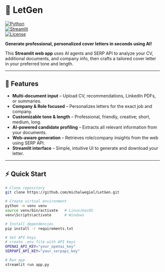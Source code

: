 # 🚀 LetGen

[![Python](https://img.shields.io/badge/python-3.11+-blue)](https://www.python.org/)  
[![Streamlit](https://img.shields.io/badge/streamlit-app-orange)](https://streamlit.io/)  
[![License](https://img.shields.io/badge/license-MIT-green)](LICENSE)

**Generate professional, personalized cover letters in seconds using AI!**  

This **Streamlit web app** uses AI agents and SERP API to analyze your CV, additional documents, and company info, then crafts a tailored cover letter in your preferred tone and length.

---

## 🎯 Features

- **Multi-document input** – Upload CV, recommendations, LinkedIn PDFs, or summaries.  
- **Company & Role focused** – Personalizes letters for the exact job and company.  
- **Customizable tone & length** – Professional, friendly, creative; short, medium, long.  
- **AI-powered candidate profiling** – Extracts all relevant information from your documents.  
- **Web-aware generation** – Retrieves role/company insights from the web using SERP API.  
- **Streamlit interface** – Simple, intuitive UI to generate and download your letter.

---

## ⚡ Quick Start

```bash
# Clone repository
git clone https://github.com/michalwegiel/LetGen.git

# Create virtual environment
python -m venv venv
source venv/bin/activate   # Linux/macOS
venv\Scripts\activate      # Windows

# Install dependencies
pip install -r requirements.txt

# Set API keys
# create .env file with API keys
OPENAI_API_KEY="your_openai_key"
SERPAPI_API_KEY="your_serpapi_key"

# Run app
streamlit run app.py
```
